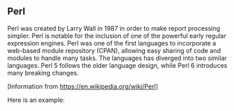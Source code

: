 Perl
----

Perl was created by Larry Wall in 1987 in order to make report processing simpler. Perl is notable for the inclusion of one of the powerful early regular expression engines. Perl was one of the first languages to incorporate a web-based module repository (CPAN), allowing easy sharing of code and modules to handle many tasks. The languages has diverged into two similar languages. Perl 5 follows the older language design, while Perl 6 introduces many breaking changes.

[Information from https://en.wikipedia.org/wiki/Perl]

Here is an example:

```perl
